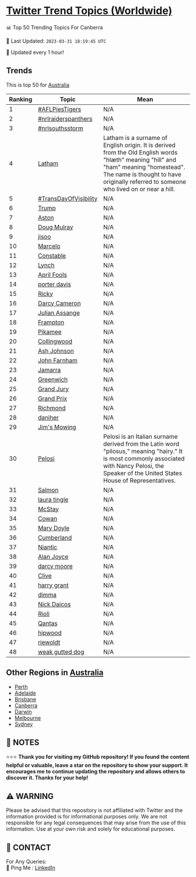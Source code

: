 [Twitter Trend Topics (Worldwide)](https://github.com/ErcinDedeoglu/Twitter-Trend-Topics)
==========


📊 Top 50 Trending Topics For Canberra

📆 Last Updated: `2023-03-31 18:19:45 UTC`

🔧 Updated every 1 hour!


## Trends

This is top 50 for [Australia](</Australia>)

| Ranking | Topic | Mean |
| ------- | ------------ | ------------ |
| 1 | [#AFLPiesTigers](http://twitter.com/search?q=%23AFLPiesTigers) | N/A |
| 2 | [#nrlraiderspanthers](http://twitter.com/search?q=%23nrlraiderspanthers) | N/A |
| 3 | [#nrlsouthsstorm](http://twitter.com/search?q=%23nrlsouthsstorm) | N/A |
| 4 | [Latham](http://twitter.com/search?q=Latham) | Latham is a surname of English origin. It is derived from the Old English words "hlæth" meaning "hill" and "ham" meaning "homestead". The name is thought to have originally referred to someone who lived on or near a hill. |
| 5 | [#TransDayOfVisibility](http://twitter.com/search?q=%23TransDayOfVisibility) | N/A |
| 6 | [Trump](http://twitter.com/search?q=Trump) | N/A |
| 7 | [Aston](http://twitter.com/search?q=Aston) | N/A |
| 8 | [Doug Mulray](http://twitter.com/search?q=Doug+Mulray) | N/A |
| 9 | [jisoo](http://twitter.com/search?q=jisoo) | N/A |
| 10 | [Marcelo](http://twitter.com/search?q=Marcelo) | N/A |
| 11 | [Constable](http://twitter.com/search?q=Constable) | N/A |
| 12 | [Lynch](http://twitter.com/search?q=Lynch) | N/A |
| 13 | [April Fools](http://twitter.com/search?q=April+Fools) | N/A |
| 14 | [porter davis](http://twitter.com/search?q=porter+davis) | N/A |
| 15 | [Ricky](http://twitter.com/search?q=Ricky) | N/A |
| 16 | [Darcy Cameron](http://twitter.com/search?q=Darcy+Cameron) | N/A |
| 17 | [Julian Assange](http://twitter.com/search?q=Julian+Assange) | N/A |
| 18 | [Frampton](http://twitter.com/search?q=Frampton) | N/A |
| 19 | [Pikamee](http://twitter.com/search?q=Pikamee) | N/A |
| 20 | [Collingwood](http://twitter.com/search?q=Collingwood) | N/A |
| 21 | [Ash Johnson](http://twitter.com/search?q=Ash+Johnson) | N/A |
| 22 | [John Farnham](http://twitter.com/search?q=John+Farnham) | N/A |
| 23 | [Jamarra](http://twitter.com/search?q=Jamarra) | N/A |
| 24 | [Greenwich](http://twitter.com/search?q=Greenwich) | N/A |
| 25 | [Grand Jury](http://twitter.com/search?q=Grand+Jury) | N/A |
| 26 | [Grand Prix](http://twitter.com/search?q=Grand+Prix) | N/A |
| 27 | [Richmond](http://twitter.com/search?q=Richmond) | N/A |
| 28 | [daniher](http://twitter.com/search?q=daniher) | N/A |
| 29 | [Jim's Mowing](http://twitter.com/search?q=Jim%27s+Mowing) | N/A |
| 30 | [Pelosi](http://twitter.com/search?q=Pelosi) | Pelosi is an Italian surname derived from the Latin word "pilosus," meaning "hairy." It is most commonly associated with Nancy Pelosi, the Speaker of the United States House of Representatives. |
| 31 | [Salmon](http://twitter.com/search?q=Salmon) | N/A |
| 32 | [laura tingle](http://twitter.com/search?q=laura+tingle) | N/A |
| 33 | [McStay](http://twitter.com/search?q=McStay) | N/A |
| 34 | [Cowan](http://twitter.com/search?q=Cowan) | N/A |
| 35 | [Mary Doyle](http://twitter.com/search?q=Mary+Doyle) | N/A |
| 36 | [Cumberland](http://twitter.com/search?q=Cumberland) | N/A |
| 37 | [Niantic](http://twitter.com/search?q=Niantic) | N/A |
| 38 | [Alan Joyce](http://twitter.com/search?q=Alan+Joyce) | N/A |
| 39 | [darcy moore](http://twitter.com/search?q=darcy+moore) | N/A |
| 40 | [Clive](http://twitter.com/search?q=Clive) | N/A |
| 41 | [harry grant](http://twitter.com/search?q=harry+grant) | N/A |
| 42 | [dimma](http://twitter.com/search?q=dimma) | N/A |
| 43 | [Nick Daicos](http://twitter.com/search?q=Nick+Daicos) | N/A |
| 44 | [Rioli](http://twitter.com/search?q=Rioli) | N/A |
| 45 | [Qantas](http://twitter.com/search?q=Qantas) | N/A |
| 46 | [hipwood](http://twitter.com/search?q=hipwood) | N/A |
| 47 | [riewoldt](http://twitter.com/search?q=riewoldt) | N/A |
| 48 | [weak gutted dog](http://twitter.com/search?q=weak+gutted+dog) | N/A |



## Other Regions in [Australia](</Australia>)

* [Perth](</Australia/Perth.md>)
* [Adelaide](</Australia/Adelaide.md>)
* [Brisbane](</Australia/Brisbane.md>)
* [Canberra](</Australia/Canberra.md>)
* [Darwin](</Australia/Darwin.md>)
* [Melbourne](</Australia/Melbourne.md>)
* [Sydney](</Australia/Sydney.md>)



## 📝 NOTES

⭐⭐⭐ **Thank you for visiting my GitHub repository! If you found the content helpful or valuable, leave a star on the repository to show your support. It encourages me to continue updating the repository and allows others to discover it. Thanks for your help!**


## ⚠️ WARNING

Please be advised that this repository is not affiliated with Twitter and the information provided is for informational purposes only. We are not responsible for any legal consequences that may arise from the use of this information. Use at your own risk and solely for educational purposes.


## 📨 CONTACT

 For Any Queries:  
            🏓 Ping Me : [LinkedIn](https://www.linkedin.com/in/ercindedeoglu/)
